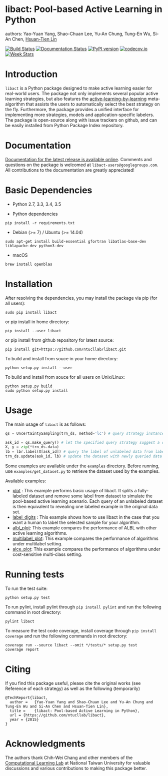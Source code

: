 # libact: Pool-based Active Learning in Python

authors: Yao-Yuan Yang, Shao-Chuan Lee, Yu-An Chung, Tung-En Wu, Si-An Chen, [Hsuan-Tien Lin](http://www.csie.ntu.edu.tw/~htlin)

[![Build Status](https://travis-ci.org/ntucllab/libact.svg)](https://travis-ci.org/ntucllab/libact)
[![Documentation Status](https://readthedocs.org/projects/libact/badge/?version=latest)](http://libact.readthedocs.org/en/latest/?badge=latest)
[![PyPI version](https://badge.fury.io/py/libact.svg)](https://badge.fury.io/py/libact)
[![codecov.io](https://codecov.io/github/ntucllab/libact/coverage.svg?branch=master)](https://codecov.io/github/ntucllab/libact?branch=master)
[![Week Stars](http://starveller.sigsev.io/api/repos/ntucllab/libact/badge)](http://starveller.sigsev.io/ntucllab/libact)

# Introduction

`libact` is a Python package designed to make active learning easier for
real-world users. The package not only implements several popular active learning strategies, but also features the [active-learning-by-learning](http://www.csie.ntu.edu.tw/~htlin/paper/doc/aaai15albl.pdf)
meta-algorithm that assists the users to automatically select the best strategy
on the fly. Furthermore, the package provides a unified interface for implementing more strategies, models and application-specific labelers. The package is open-source along with issue trackers on github, and can be easily installed from Python Package Index repository.

# Documentation

[Documentation for the latest release is available online](http://libact.readthedocs.org/en/latest/).
Comments and questions on the package is welcomed at `libact-users@googlegroups.com`. All contributions to the documentation are greatly appreciated!

# Basic Dependencies

* Python 2.7, 3.3, 3.4, 3.5

* Python dependencies
```
pip install -r requirements.txt
```

* Debian (>= 7) / Ubuntu (>= 14.04)
```
sudo apt-get install build-essential gfortran libatlas-base-dev liblapacke-dev python3-dev
```

* macOS
```
brew install openblas
```

# Installation

After resolving the dependencies, you may install the package via pip (for all users):
```
sudo pip install libact
```

or pip install in home directory:
```
pip install --user libact
```

or pip install from github repository for latest source:
```
pip install git+https://github.com/ntucllab/libact.git
```

To build and install from souce in your home directory:
```
python setup.py install --user
```

To build and install from souce for all users on Unix/Linux:
```
python setup.py build
sudo python setup.py install
```

# Usage

The main usage of `libact` is as follows:

```python
qs = UncertaintySampling(trn_ds, method='lc') # query strategy instance

ask_id = qs.make_query() # let the specified query strategy suggest a data to query
X, y = zip(*trn_ds.data)
lb = lbr.label(X[ask_id]) # query the label of unlabeled data from labeler instance
trn_ds.update(ask_id, lb) # update the dataset with newly queried data
```

Some examples are available under the `examples` directory. Before running, use
`examples/get_dataset.py` to retrieve the dataset used by the examples.

Available examples:

  - [plot](examples/plot.py) : This example performs basic usage of libact. It splits
    a fully-labeled dataset and remove some label from dataset to simulate
    the pool-based active learning scenario. Each query of an unlabeled dataset is then equivalent to revealing one labeled example in the original data set.
  - [label_digits](examples/label_digits.py) : This example shows how to use libact in the case
    that you want a human to label the selected sample for your algorithm.
  - [albl_plot](examples/albl_plot.py): This example compares the performance of ALBL
    with other active learning algorithms.
  - [multilabel_plot](examples/multilabel_plot.py): This example compares the performance of
    algorithms under multilabel setting.
  - [alce_plot](examples/alce_plot.py): This example compares the performance of
    algorithms under cost-sensitive multi-class setting.

# Running tests

To run the test suite:

```
python setup.py test
```

To run pylint, install pylint through ```pip install pylint``` and run the following command in root directory:

```
pylint libact
```

To measure the test code coverage, install coverage through ```pip install coverage``` and run the following commands in root directory:

```
coverage run --source libact --omit */tests/* setup.py test
coverage report
```

# Citing
If you find this package useful, please cite the original works (see Reference of each strategy) as well as the following (temporarily)

```
@TechReport{libact,
  author =   {Yao-Yuan Yang and Shao-Chuan Lee and Yu-An Chung and Tung-En Wu and Si-An Chen and Hsuan-Tien Lin},
  title =    {libact: Pool-based Active Learning in Python},
  url = {https://github.com/ntucllab/libact},
  year = {2015}
}
```



# Acknowledgments

The authors thank Chih-Wei Chang and other members of the [Computational Learning Lab](https://learner.csie.ntu.edu.tw/) at National Taiwan University for valuable discussions and various contributions to making this package better.
